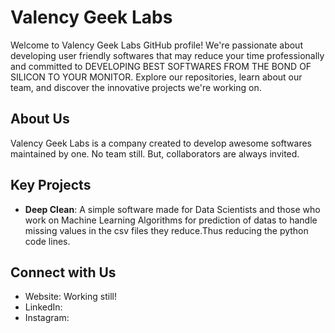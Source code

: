 # Valency Geek Labs

Welcome to Valency Geek Labs GitHub profile! We're passionate about developing user friendly softwares that may reduce your time professionally and committed to DEVELOPING BEST SOFTWARES FROM THE BOND OF SILICON TO YOUR MONITOR. Explore our repositories, learn about our team, and discover the innovative projects we're working on.

## About Us

Valency Geek Labs is a company created to develop awesome softwares maintained by one. No team still. But, collaborators are always invited.

## Key Projects

- **Deep Clean**: A simple software made for Data Scientists and those who work on Machine Learning Algorithms for prediction of datas to handle missing values in the csv files they reduce.Thus reducing the python code lines.


## Connect with Us

- Website: Working still!
- LinkedIn:
- Instagram:


